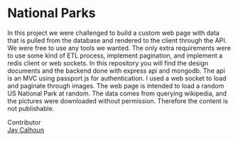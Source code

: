 National Parks
==============

In this project we were challenged to build a custom web page with data that is pulled from the database and rendered to the client through the API. We were free to use any tools we wanted. The only extra requirements were to use some kind of ETL process, implement pagination, and implement a redis client or web sockets. In this repository you will find the design documents and the backend done with express api and mongodb. The api is an MVC using passport js for authentication. I used a web socket to load and paginate through images. The web page is intended to load a random US National Park at random. The data comes from querying wikipedia, and the pictures were downloaded without permission. Therefore the content is not publishable.

Contributor
<br>
[Jay Calhoun](https://www.github.com/Valinor13)
